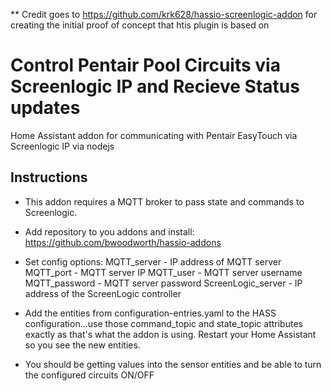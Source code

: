 ** Credit goes to https://github.com/krk628/hassio-screenlogic-addon for creating the initial proof of concept that htis plugin is based on

# Control Pentair Pool Circuits via Screenlogic IP and Recieve Status updates

Home Assistant addon for communicating with Pentair EasyTouch via Screenlogic IP via nodejs

## Instructions

* This addon requires a MQTT broker to pass state and commands to Screenlogic.

* Add repository to you addons and install: https://github.com/bwoodworth/hassio-addons

* Set config options:
  MQTT_server - IP address of MQTT server
  MQTT_port - MQTT server IP
  MQTT_user - MQTT server username
  MQTT_password - MQTT server password
	ScreenLogic_server - IP address of the ScreenLogic controller
  
* Add the entities from configuration-entries.yaml to the HASS configuration...use those command_topic and state_topic attributes exactly as that's what the addon is using.  Restart your Home Assistant so you see the new entities.

* You should be getting values into the sensor entities and be able to turn the configured circuits ON/OFF

